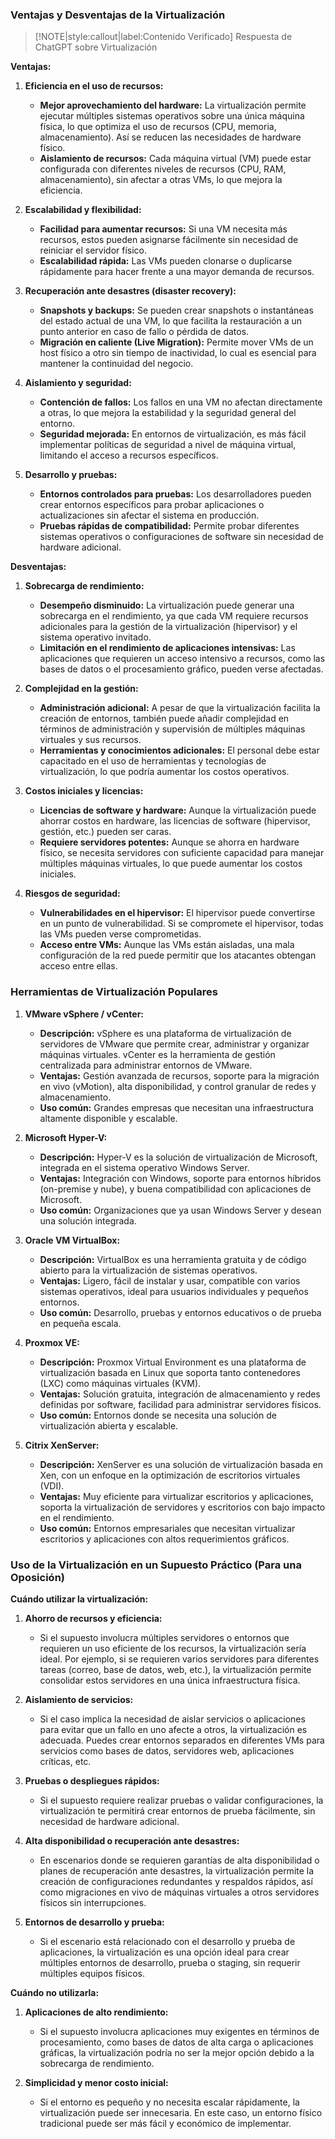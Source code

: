### Ventajas y Desventajas de la Virtualización <!-- {docsify-ignore} -->

> [!NOTE|style:callout|label:Contenido Verificado]
> Respuesta de ChatGPT sobre Virtualización

**Ventajas:**

1. **Eficiencia en el uso de recursos:**
   - **Mejor aprovechamiento del hardware:** La virtualización permite ejecutar múltiples sistemas operativos sobre una única máquina física, lo que optimiza el uso de recursos (CPU, memoria, almacenamiento). Así se reducen las necesidades de hardware físico.
   - **Aislamiento de recursos:** Cada máquina virtual (VM) puede estar configurada con diferentes niveles de recursos (CPU, RAM, almacenamiento), sin afectar a otras VMs, lo que mejora la eficiencia.

2. **Escalabilidad y flexibilidad:**
   - **Facilidad para aumentar recursos:** Si una VM necesita más recursos, estos pueden asignarse fácilmente sin necesidad de reiniciar el servidor físico.
   - **Escalabilidad rápida:** Las VMs pueden clonarse o duplicarse rápidamente para hacer frente a una mayor demanda de recursos.

3. **Recuperación ante desastres (disaster recovery):**
   - **Snapshots y backups:** Se pueden crear snapshots o instantáneas del estado actual de una VM, lo que facilita la restauración a un punto anterior en caso de fallo o pérdida de datos.
   - **Migración en caliente (Live Migration):** Permite mover VMs de un host físico a otro sin tiempo de inactividad, lo cual es esencial para mantener la continuidad del negocio.

4. **Aislamiento y seguridad:**
   - **Contención de fallos:** Los fallos en una VM no afectan directamente a otras, lo que mejora la estabilidad y la seguridad general del entorno.
   - **Seguridad mejorada:** En entornos de virtualización, es más fácil implementar políticas de seguridad a nivel de máquina virtual, limitando el acceso a recursos específicos.

5. **Desarrollo y pruebas:**
   - **Entornos controlados para pruebas:** Los desarrolladores pueden crear entornos específicos para probar aplicaciones o actualizaciones sin afectar el sistema en producción.
   - **Pruebas rápidas de compatibilidad:** Permite probar diferentes sistemas operativos o configuraciones de software sin necesidad de hardware adicional.

**Desventajas:**

1. **Sobrecarga de rendimiento:**
   - **Desempeño disminuido:** La virtualización puede generar una sobrecarga en el rendimiento, ya que cada VM requiere recursos adicionales para la gestión de la virtualización (hipervisor) y el sistema operativo invitado.
   - **Limitación en el rendimiento de aplicaciones intensivas:** Las aplicaciones que requieren un acceso intensivo a recursos, como las bases de datos o el procesamiento gráfico, pueden verse afectadas.

2. **Complejidad en la gestión:**
   - **Administración adicional:** A pesar de que la virtualización facilita la creación de entornos, también puede añadir complejidad en términos de administración y supervisión de múltiples máquinas virtuales y sus recursos.
   - **Herramientas y conocimientos adicionales:** El personal debe estar capacitado en el uso de herramientas y tecnologías de virtualización, lo que podría aumentar los costos operativos.

3. **Costos iniciales y licencias:**
   - **Licencias de software y hardware:** Aunque la virtualización puede ahorrar costos en hardware, las licencias de software (hipervisor, gestión, etc.) pueden ser caras.
   - **Requiere servidores potentes:** Aunque se ahorra en hardware físico, se necesita servidores con suficiente capacidad para manejar múltiples máquinas virtuales, lo que puede aumentar los costos iniciales.

4. **Riesgos de seguridad:**
   - **Vulnerabilidades en el hipervisor:** El hipervisor puede convertirse en un punto de vulnerabilidad. Si se compromete el hipervisor, todas las VMs pueden verse comprometidas.
   - **Acceso entre VMs:** Aunque las VMs están aisladas, una mala configuración de la red puede permitir que los atacantes obtengan acceso entre ellas.

### Herramientas de Virtualización Populares <!-- {docsify-ignore} -->

1. **VMware vSphere / vCenter:**
   - **Descripción:** vSphere es una plataforma de virtualización de servidores de VMware que permite crear, administrar y organizar máquinas virtuales. vCenter es la herramienta de gestión centralizada para administrar entornos de VMware.
   - **Ventajas:** Gestión avanzada de recursos, soporte para la migración en vivo (vMotion), alta disponibilidad, y control granular de redes y almacenamiento.
   - **Uso común:** Grandes empresas que necesitan una infraestructura altamente disponible y escalable.

2. **Microsoft Hyper-V:**
   - **Descripción:** Hyper-V es la solución de virtualización de Microsoft, integrada en el sistema operativo Windows Server.
   - **Ventajas:** Integración con Windows, soporte para entornos híbridos (on-premise y nube), y buena compatibilidad con aplicaciones de Microsoft.
   - **Uso común:** Organizaciones que ya usan Windows Server y desean una solución integrada.

3. **Oracle VM VirtualBox:**
   - **Descripción:** VirtualBox es una herramienta gratuita y de código abierto para la virtualización de sistemas operativos.
   - **Ventajas:** Ligero, fácil de instalar y usar, compatible con varios sistemas operativos, ideal para usuarios individuales y pequeños entornos.
   - **Uso común:** Desarrollo, pruebas y entornos educativos o de prueba en pequeña escala.

4. **Proxmox VE:**
   - **Descripción:** Proxmox Virtual Environment es una plataforma de virtualización basada en Linux que soporta tanto contenedores (LXC) como máquinas virtuales (KVM).
   - **Ventajas:** Solución gratuita, integración de almacenamiento y redes definidas por software, facilidad para administrar servidores físicos.
   - **Uso común:** Entornos donde se necesita una solución de virtualización abierta y escalable.

5. **Citrix XenServer:**
   - **Descripción:** XenServer es una solución de virtualización basada en Xen, con un enfoque en la optimización de escritorios virtuales (VDI).
   - **Ventajas:** Muy eficiente para virtualizar escritorios y aplicaciones, soporta la virtualización de servidores y escritorios con bajo impacto en el rendimiento.
   - **Uso común:** Entornos empresariales que necesitan virtualizar escritorios y aplicaciones con altos requerimientos gráficos.

### Uso de la Virtualización en un Supuesto Práctico (Para una Oposición) <!-- {docsify-ignore} -->

**Cuándo utilizar la virtualización:**

1. **Ahorro de recursos y eficiencia:**
   - Si el supuesto involucra múltiples servidores o entornos que requieren un uso eficiente de los recursos, la virtualización sería ideal. Por ejemplo, si se requieren varios servidores para diferentes tareas (correo, base de datos, web, etc.), la virtualización permite consolidar estos servidores en una única infraestructura física.
   
2. **Aislamiento de servicios:**
   - Si el caso implica la necesidad de aislar servicios o aplicaciones para evitar que un fallo en uno afecte a otros, la virtualización es adecuada. Puedes crear entornos separados en diferentes VMs para servicios como bases de datos, servidores web, aplicaciones críticas, etc.

3. **Pruebas o despliegues rápidos:**
   - Si el supuesto requiere realizar pruebas o validar configuraciones, la virtualización te permitirá crear entornos de prueba fácilmente, sin necesidad de hardware adicional.

4. **Alta disponibilidad o recuperación ante desastres:**
   - En escenarios donde se requieren garantías de alta disponibilidad o planes de recuperación ante desastres, la virtualización permite la creación de configuraciones redundantes y respaldos rápidos, así como migraciones en vivo de máquinas virtuales a otros servidores físicos sin interrupciones.

5. **Entornos de desarrollo y prueba:**
   - Si el escenario está relacionado con el desarrollo y prueba de aplicaciones, la virtualización es una opción ideal para crear múltiples entornos de desarrollo, prueba o staging, sin requerir múltiples equipos físicos.

**Cuándo no utilizarla:**

1. **Aplicaciones de alto rendimiento:**
   - Si el supuesto involucra aplicaciones muy exigentes en términos de procesamiento, como bases de datos de alta carga o aplicaciones gráficas, la virtualización podría no ser la mejor opción debido a la sobrecarga de rendimiento.

2. **Simplicidad y menor costo inicial:**
   - Si el entorno es pequeño y no necesita escalar rápidamente, la virtualización puede ser innecesaria. En este caso, un entorno físico tradicional puede ser más fácil y económico de implementar.

